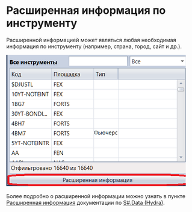 # Расширенная информация по инструменту

Расширенной информацией может являться любая необходимая информация по инструменту (например, страна, город, сайт и др.).

![Designer ExtensionInfo securities](../images/Designer_ExtensionInfo_securities.png)

Более подробно о расширенной информации можно узнать в пункте [Расширенная информация](HydraExtensionInfo.md) документации по [S\#.Data (Hydra)](Hydra.md).

